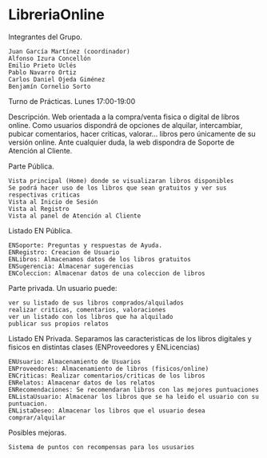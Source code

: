 # LibreriaOnline

Integrantes del Grupo.

    Juan García Martínez (coordinador)
    Alfonso Izura Concellón
    Emilio Prieto Uclés
    Pablo Navarro Ortiz
    Carlos Daniel Ojeda Giménez
    Benjamín Cornelio Sorto

Turno de Prácticas. Lunes 17:00-19:00

Descripción. Web orientada a la compra/venta fisica o digital de libros online. Como usuarios dispondrá de opciones de alquilar, intercambiar, pubicar comentarios, hacer criticas, valorar... libros pero únicamente de su versión online. Ante cualquier duda, la web dispondra de Soporte de Atención al Cliente.

Parte Pública.

    Vista principal (Home) donde se visualizaran libros disponibles
    Se podrá hacer uso de los libros que sean gratuitos y ver sus respectivas criticas
    Vista al Inicio de Sesión
    Vista al Registro
    Vista al panel de Atención al Cliente

Listado EN Pública.

    ENSoporte: Preguntas y respuestas de Ayuda.
    ENRegistro: Creacion de Usuario
    ENLibros: Almacenamos datos de los libros gratuitos
    ENSugerencia: Almacenar sugerencias
    ENColeccion: Almacenar datos de una coleccion de libros

Parte privada. Un usuario puede:

    ver su listado de sus libros comprados/alquilados
    realizar criticas, comentarios, valoraciones
    ver un listado con los libros que ha alquilado
    publicar sus propios relatos

Listado EN Privada. Separamos las caracteristicas de los libros digitales y fisicos en distintas clases (ENProveedores y ENLicencias)

    ENUsuario: Almacenamiento de Usuarios
    ENProveedores: Almacenamiento de libros (fisicos/online)
    ENCriticas: Realizar comentarios/criticas de los libros
    ENRelatos: Almacenar datos de los relatos
    ENRecomendaciones: Se recomendaran libros con las mejores puntuaciones
    ENListaUsuario: Almacenar los libros que se ha leido el usuario con su puntuacion.
    ENListaDeseo: Almacenar los libros que el usuario desea comprar/alquilar

Posibles mejoras.

    Sistema de puntos con recompensas para los ususarios



